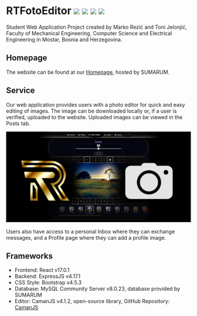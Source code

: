 # RTFotoEditor ![](https://img.shields.io/badge/react-v17.0.1-blue) ![](https://img.shields.io/badge/node-v14.15.1-%2364ce64) ![](https://img.shields.io/netlify/2fcf541d-1112-4254-acc1-0a0ae459036d?label=build) [![](https://api.netlify.com/api/v1/badges/2fcf541d-1112-4254-acc1-0a0ae459036d/deploy-status)](https://app.netlify.com/sites/rt-foto-editor/deploys)
Student Web Application Project created by Marko Rezić and Toni Jelonjić, Faculty of Mechanical Engineering, Computer Science and Electrical Engineering in Mostar, Bosnia and Herzegovina.

## Homepage
The website can be found at our [Homepage](https://studenti.sum.ba/projekti/fsre_rwa/2020/g4/), hosted by SUMARUM.

## Service
Our web application provides users with a photo editor for quick and easy editing of images.
The image can be downloaded locally or, if a user is verified, uploaded to the website.
Uploaded images can be viewed in the Posts tab.

![Homepage](./editorpage.png)

Users also have access to a personal Inbox where they can exchange messages, and a Profile page where they can add a profile image.

## Frameworks
* Frontend: React v17.0.1
* Backend: ExpressJS v4.17.1
* CSS Style: Bootstrap v4.5.3
* Database: MySQL Community Server v8.0.23, database provided by SUMARUM
* Editor: CamanJS v4.1.2, open-source library, GitHub Repository: [CamanJS](https://github.com/meltingice/CamanJS)
